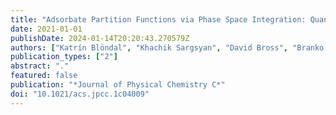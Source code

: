 ```yaml
---
title: "Adsorbate Partition Functions via Phase Space Integration: Quantifying the Effect of Translational Anharmonicity on Thermodynamic Properties"
date: 2021-01-01
publishDate: 2024-01-14T20:20:43.270579Z
authors: ["Katrín Blöndal", "Khachik Sargsyan", "David Bross", "Branko Ruscic", "C. Franklin Goldsmith"]
publication_types: ["2"]
abstract: "."
featured: false
publication: "*Journal of Physical Chemistry C*"
doi: "10.1021/acs.jpcc.1c04009"
---
```


